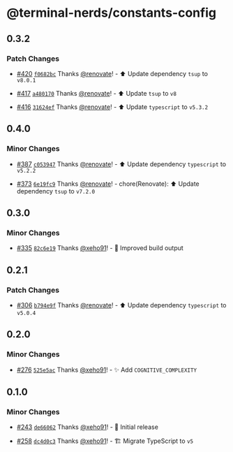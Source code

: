 # @terminal-nerds/constants-config<!-- markdownlint-disable line-length list-marker-space no-duplicate-header ul-style -->

## 0.3.2

### Patch Changes

-   [#420](https://github.com/terminal-nerds/configs/pull/420) [`f0682bc`](https://github.com/terminal-nerds/configs/commit/f0682bcacf603627398223cdeb4bc0f41a2066c0) Thanks [@renovate](https://github.com/apps/renovate)! - ⬆️ Update dependency `tsup` to `v8.0.1`

-   [#417](https://github.com/terminal-nerds/configs/pull/417) [`a480170`](https://github.com/terminal-nerds/configs/commit/a48017079050fc615134c47bdf29c0413d355055) Thanks [@renovate](https://github.com/apps/renovate)! - ⬆️ Update `tsup` to `v8`

-   [#416](https://github.com/terminal-nerds/configs/pull/416) [`31624ef`](https://github.com/terminal-nerds/configs/commit/31624efaea68d25de289321177603951b41686e6) Thanks [@renovate](https://github.com/apps/renovate)! - ⬆️ Update `typescript` to `v5.3.2`

## 0.4.0

### Minor Changes

-   [#387](https://github.com/terminal-nerds/configs/pull/387) [`c053947`](https://github.com/terminal-nerds/configs/commit/c053947dd01f6f9afec5a8e39a7094b3e9ffda62) Thanks [@renovate](https://github.com/apps/renovate)! - ⬆️ Update dependency `typescript` to `v5.2.2`

-   [#373](https://github.com/terminal-nerds/configs/pull/373) [`6e19fc9`](https://github.com/terminal-nerds/configs/commit/6e19fc93706f2ca587cf4a6fbe4108321bc92953) Thanks [@renovate](https://github.com/apps/renovate)! - chore(Renovate): ⬆️ Update dependency `tsup` to `v7.2.0`

## 0.3.0

### Minor Changes

-   [#335](https://github.com/terminal-nerds/configs/pull/335) [`82c6e19`](https://github.com/terminal-nerds/configs/commit/82c6e19f5cd0db2b00f75ce4fccac8fa43d4777e) Thanks [@xeho91](https://github.com/xeho91)! - 🔧 Improved build output

## 0.2.1

### Patch Changes

-   [#306](https://github.com/terminal-nerds/configs/pull/306) [`b794e9f`](https://github.com/terminal-nerds/configs/commit/b794e9f973d4b5654d4250891a8c353fbbc78934) Thanks [@renovate](https://github.com/apps/renovate)! - ⬆️ Update dependency `typescript` to `v5.0.4`

## 0.2.0

### Minor Changes

-   [#276](https://github.com/terminal-nerds/configs/pull/276) [`525e5ac`](https://github.com/terminal-nerds/configs/commit/525e5acb8b2e73f05b94b4f6d93a612cf6b43eb7) Thanks [@xeho91](https://github.com/xeho91)! - ✨ Add `COGNITIVE_COMPLEXITY`

## 0.1.0

### Minor Changes

-   [#243](https://github.com/terminal-nerds/configs/pull/243) [`de66062`](https://github.com/terminal-nerds/configs/commit/de660626f8f8463120f51be3ceea25e520cd1d5e) Thanks [@xeho91](https://github.com/xeho91)! - 🎉 Initial release

-   [#258](https://github.com/terminal-nerds/configs/pull/258) [`dc4d0c3`](https://github.com/terminal-nerds/configs/commit/dc4d0c33897508fe665e099c1ab939484bb5dd85) Thanks [@xeho91](https://github.com/xeho91)! - 🏗 Migrate TypeScript to `v5`
